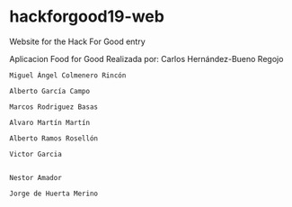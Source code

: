 # hackforgood19-web
Website for the Hack For Good entry

Aplicacion Food for Good
Realizada por:
	Carlos Hernández-Bueno Regojo

	Miguel Ángel Colmenero Rincón

	Alberto García Campo

	Marcos Rodriguez Basas

	Alvaro Martín Martín

	Alberto Ramos Rosellón

	Victor Garcia


	Nestor Amador

	Jorge de Huerta Merino


